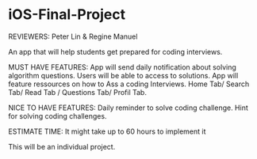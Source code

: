 # iOS-Final-Project

REVIEWERS: Peter Lin & Regine Manuel

An app that will help students get prepared for coding interviews. 

MUST HAVE FEATURES: App will send daily notification about solving algorithm questions.
          Users will be able to access to solutions.
          App will feature ressources on how to Ass a coding Interviews.
         Home Tab/ Search Tab/ Read Tab / Questions Tab/ Profil Tab.
         
NICE TO HAVE FEATURES: Daily reminder to solve coding challenge.
                       Hint for solving coding challenges.

ESTIMATE TIME: It might take up to 60 hours to implement it

This will be an individual project.
